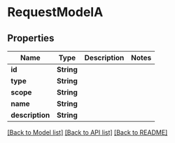 # RequestModelA

## Properties
Name | Type | Description | Notes
------------ | ------------- | ------------- | -------------
**id** | **String** |  | 
**type** | **String** |  | 
**scope** | **String** |  | 
**name** | **String** |  | 
**description** | **String** |  | 

[[Back to Model list]](../README.md#documentation-for-models) [[Back to API list]](../README.md#documentation-for-api-endpoints) [[Back to README]](../README.md)


